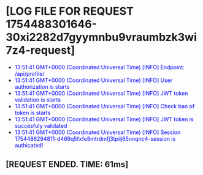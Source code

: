 <style>.info-log{color: blue} .error-log{color: red} .debbug-log{color: green}</style> 
# [LOG FILE FOR REQUEST 1754488301646-30xi2282d7gyymnbu9vraumbzk3wi7z4-request]
 - <span class='info-log'>13:51:41 GMT+0000 (Coordinated Universal Time)   [INFO] Endpoint: /api/profile/</span>
 - <span class='info-log'>13:51:41 GMT+0000 (Coordinated Universal Time)   [INFO] User authorization is starts</span>
 - <span class='info-log'>13:51:41 GMT+0000 (Coordinated Universal Time)   [INFO] JWT token validation is starts</span>
 - <span class='info-log'>13:51:41 GMT+0000 (Coordinated Universal Time)   [INFO] Check ban of token is starts</span>
 - <span class='info-log'>13:51:41 GMT+0000 (Coordinated Universal Time)   [INFO] JWT token is succesfuly validated</span>
 - <span class='info-log'>13:51:41 GMT+0000 (Coordinated Universal Time)   [INFO] Session 1754486294811-d469q5fxfe8mtrdmfj3tpiij65nnqnc4-session is authicated!</span>
 ## [REQUEST ENDED. TIME: 61ms]